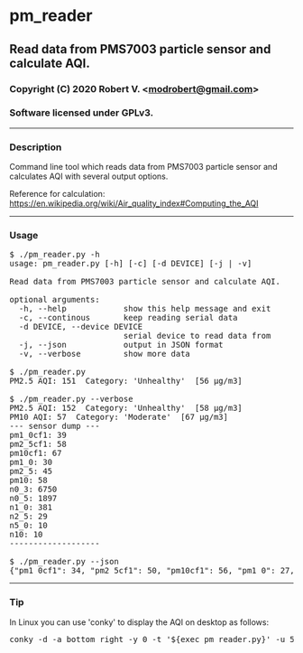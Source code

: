 # pm_reader

## Read data from PMS7003 particle sensor and calculate AQI.

### Copyright (C) 2020  Robert V. &lt;modrobert@gmail.com&gt;
### Software licensed under GPLv3.

---

### Description

Command line tool which reads data from PMS7003 particle sensor and calculates AQI with several output options.

Reference for calculation: https://en.wikipedia.org/wiki/Air_quality_index#Computing_the_AQI

---

### Usage

<pre>
$ ./pm_reader.py -h
usage: pm_reader.py [-h] [-c] [-d DEVICE] [-j | -v]

Read data from PMS7003 particle sensor and calculate AQI.

optional arguments:
  -h, --help            show this help message and exit
  -c, --continous       keep reading serial data
  -d DEVICE, --device DEVICE
                        serial device to read data from
  -j, --json            output in JSON format
  -v, --verbose         show more data
 
$ ./pm_reader.py
PM2.5 AQI: 151  Category: 'Unhealthy'  [56 μg/m3]

$ ./pm_reader.py --verbose
PM2.5 AQI: 152  Category: 'Unhealthy'  [58 μg/m3]
PM10 AQI: 57  Category: 'Moderate'  [67 μg/m3]
--- sensor dump ---
pm1_0cf1: 39
pm2_5cf1: 58
pm10cf1: 67
pm1_0: 30
pm2_5: 45
pm10: 58
n0_3: 6750
n0_5: 1897
n1_0: 381
n2_5: 29
n5_0: 10
n10: 10
-------------------

$ ./pm_reader.py --json
{"pm1_0cf1": 34, "pm2_5cf1": 50, "pm10cf1": 56, "pm1_0": 27, "pm2_5": 41, "pm10": 51, "n0_3": 6102, "n0_5": 1749, "n1_0": 344, "n2_5": 18, "n5_0": 6, "n10": 2, "aqi2_5": 137, "aqi10": 51}
</pre>

---

### Tip

In Linux you can use 'conky' to display the AQI on desktop as follows:

<pre>
conky -d -a bottom_right -y 0 -t '${exec pm_reader.py}' -u 5
</pre>
